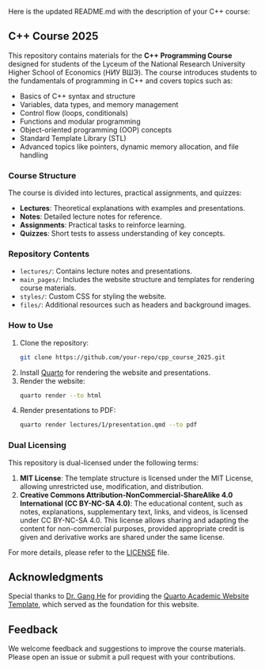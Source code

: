 Here is the updated README.md with the description of your C++ course:

## C++ Course 2025

This repository contains materials for the **C++ Programming Course** designed for students of the Lyceum of the National Research University Higher School of Economics (НИУ ВШЭ). The course introduces students to the fundamentals of programming in C++ and covers topics such as:

- Basics of C++ syntax and structure
- Variables, data types, and memory management
- Control flow (loops, conditionals)
- Functions and modular programming
- Object-oriented programming (OOP) concepts
- Standard Template Library (STL)
- Advanced topics like pointers, dynamic memory allocation, and file handling

### Course Structure

The course is divided into lectures, practical assignments, and quizzes:
- **Lectures**: Theoretical explanations with examples and presentations.
- **Notes**: Detailed lecture notes for reference.
- **Assignments**: Practical tasks to reinforce learning.
- **Quizzes**: Short tests to assess understanding of key concepts.

### Repository Contents

- `lectures/`: Contains lecture notes and presentations.
- `main_pages/`: Includes the website structure and templates for rendering course materials.
- `styles/`: Custom CSS for styling the website.
- `files/`: Additional resources such as headers and background images.

### How to Use

1. Clone the repository:
   ```bash
   git clone https://github.com/your-repo/cpp_course_2025.git
   ```
2. Install [Quarto](https://quarto.org/) for rendering the website and presentations.
3. Render the website:
   ```bash
   quarto render --to html
   ```
4. Render presentations to PDF:
   ```bash
   quarto render lectures/1/presentation.qmd --to pdf
   ```

### Dual Licensing

This repository is dual-licensed under the following terms:

1. **MIT License**: The template structure is licensed under the MIT License, allowing unrestricted use, modification, and distribution.
2. **Creative Commons Attribution-NonCommercial-ShareAlike 4.0 International (CC BY-NC-SA 4.0)**: The educational content, such as notes, explanations, supplementary text, links, and videos, is licensed under CC BY-NC-SA 4.0. This license allows sharing and adapting the content for non-commercial purposes, provided appropriate credit is given and derivative works are shared under the same license.

For more details, please refer to the [LICENSE](LICENSE) file.

## Acknowledgments

Special thanks to [Dr. Gang He](http://drganghe.github.io) for providing the [Quarto Academic Website Template](https://github.com/drganghe/quarto-academic-website-template), which served as the foundation for this website.

## Feedback

We welcome feedback and suggestions to improve the course materials. Please open an issue or submit a pull request with your contributions.
